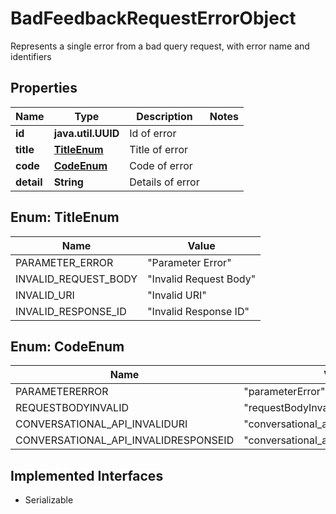 

# BadFeedbackRequestErrorObject

Represents a single error from a bad query request, with error name and identifiers

## Properties

Name | Type | Description | Notes
------------ | ------------- | ------------- | -------------
**id** | **java.util.UUID** | Id of error | 
**title** | [**TitleEnum**](#TitleEnum) | Title of error | 
**code** | [**CodeEnum**](#CodeEnum) | Code of error | 
**detail** | **String** | Details of error | 



## Enum: TitleEnum

Name | Value
---- | -----
PARAMETER_ERROR | &quot;Parameter Error&quot;
INVALID_REQUEST_BODY | &quot;Invalid Request Body&quot;
INVALID_URI | &quot;Invalid URI&quot;
INVALID_RESPONSE_ID | &quot;Invalid Response ID&quot;



## Enum: CodeEnum

Name | Value
---- | -----
PARAMETERERROR | &quot;parameterError&quot;
REQUESTBODYINVALID | &quot;requestBodyInvalid&quot;
CONVERSATIONAL_API_INVALIDURI | &quot;conversational_api_invalidUri&quot;
CONVERSATIONAL_API_INVALIDRESPONSEID | &quot;conversational_api_invalidResponseId&quot;


## Implemented Interfaces

* Serializable


